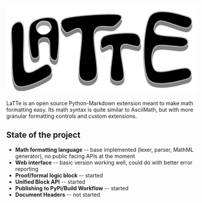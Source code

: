 ![LaTTe Logo](https://github.com/NotTani/LaTTe/blob/main/project/logo.png?raw=true)

LaTTe is an open source Python-Markdown extension meant to make math formatting easy.
Its math syntax is quite similar to AsciiMath, but with more granular formatting controls
and custom extensions.

## State of the project
* **Math formatting language** -- base implemented (lexer, parser, MathML generator), no public facing APIs at the 
  moment
* **Web interface** -- basic version working well, could do with better error reporting
* **Proof/formal logic block** -- started
* **Unified Block API** -- started
* **Publishing to PyPi/Build Workflow** -- started
* **Document Headers** -- not started
